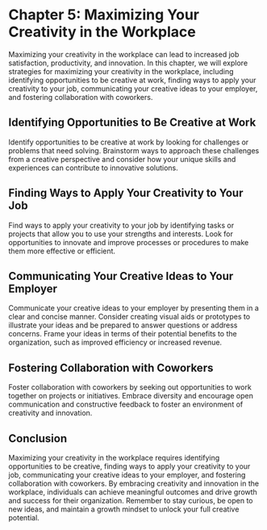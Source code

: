 Chapter 5: Maximizing Your Creativity in the Workplace
======================================================

Maximizing your creativity in the workplace can lead to increased job satisfaction, productivity, and innovation. In this chapter, we will explore strategies for maximizing your creativity in the workplace, including identifying opportunities to be creative at work, finding ways to apply your creativity to your job, communicating your creative ideas to your employer, and fostering collaboration with coworkers.

Identifying Opportunities to Be Creative at Work
------------------------------------------------

Identify opportunities to be creative at work by looking for challenges or problems that need solving. Brainstorm ways to approach these challenges from a creative perspective and consider how your unique skills and experiences can contribute to innovative solutions.

Finding Ways to Apply Your Creativity to Your Job
-------------------------------------------------

Find ways to apply your creativity to your job by identifying tasks or projects that allow you to use your strengths and interests. Look for opportunities to innovate and improve processes or procedures to make them more effective or efficient.

Communicating Your Creative Ideas to Your Employer
--------------------------------------------------

Communicate your creative ideas to your employer by presenting them in a clear and concise manner. Consider creating visual aids or prototypes to illustrate your ideas and be prepared to answer questions or address concerns. Frame your ideas in terms of their potential benefits to the organization, such as improved efficiency or increased revenue.

Fostering Collaboration with Coworkers
--------------------------------------

Foster collaboration with coworkers by seeking out opportunities to work together on projects or initiatives. Embrace diversity and encourage open communication and constructive feedback to foster an environment of creativity and innovation.

Conclusion
----------

Maximizing your creativity in the workplace requires identifying opportunities to be creative, finding ways to apply your creativity to your job, communicating your creative ideas to your employer, and fostering collaboration with coworkers. By embracing creativity and innovation in the workplace, individuals can achieve meaningful outcomes and drive growth and success for their organization. Remember to stay curious, be open to new ideas, and maintain a growth mindset to unlock your full creative potential.
